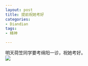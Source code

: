 ```yaml
---
layout: post
title: 提前祝她考好
categories:
- Diandian
tags:
- 精神

---
```

明天荷笠同学要考绵阳一诊，祝她考好。
<br />
<img src="http://m1.img.srcdd.com/farm4/d/2012/0627/10/C6E252685D741DDCCE9186F883AF4142_B500_900_400_585.JPEG" />